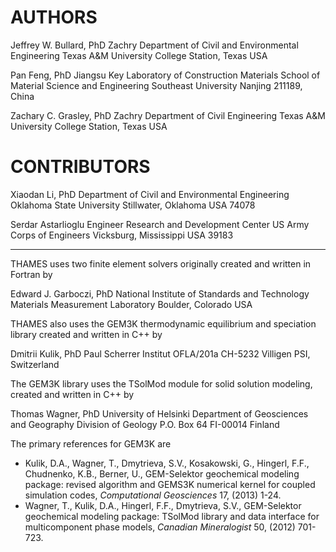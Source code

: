 # AUTHORS

Jeffrey W. Bullard, PhD
Zachry Department of Civil and Environmental Engineering
Texas A&M University
College Station, Texas USA

Pan Feng, PhD
Jiangsu Key Laboratory of Construction Materials
School of Material Science and Engineering
Southeast University
Nanjing 211189, China

Zachary C. Grasley, PhD
Zachry Department of Civil Engineering
Texas A&M University
College Station, Texas USA

# CONTRIBUTORS

Xiaodan Li, PhD
Department of Civil and Environmental Engineering
Oklahoma State University
Stillwater, Oklahoma USA  74078

Serdar Astarlioglu
Engineer Research and Development Center
US Army Corps of Engineers
Vicksburg, Mississippi USA 39183

-----------------------------------------------------------------------------

THAMES uses two finite element solvers originally created and written in
Fortran by

Edward J. Garboczi, PhD
National Institute of Standards and Technology
Materials Measurement Laboratory
Boulder, Colorado USA


THAMES also uses the GEM3K thermodynamic equilibrium and speciation
library created and written in C++ by

Dmitrii Kulik, PhD
Paul Scherrer Institut
OFLA/201a
CH-5232 Villigen PSI, Switzerland


The GEM3K library uses the TSolMod module for solid solution modeling, created
and written in C++ by

Thomas Wagner, PhD
University of Helsinki
Department of Geosciences and Geography
Division of Geology
P.O. Box 64
FI-00014 Finland

The primary references for GEM3K are

- Kulik, D.A., Wagner, T., Dmytrieva, S.V., Kosakowski, G., Hingerl, F.F., Chudnenko, K.B., Berner, U., GEM-Selektor geochemical modeling package: revised algorithm and GEMS3K numerical kernel for coupled simulation codes, _Computational Geosciences_ 17, (2013) 1-24.
- Wagner, T., Kulik, D.A., Hingerl, F.F., Dmytrieva, S.V., GEM-Selektor geochemical modeling package: TSolMod library and data interface for multicomponent phase models, _Canadian Mineralogist_ 50, (2012) 701-723.
